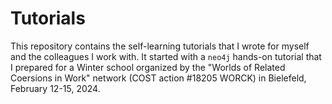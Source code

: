 # Tutorials

This repository contains the self-learning tutorials that I wrote for myself and the colleagues I work with. It started with a `neo4j` hands-on tutorial that I prepared for a Winter school organized by the "Worlds of Related Coersions in Work" network (COST action #18205 WORCK) in Bielefeld, February 12-15, 2024.
